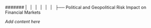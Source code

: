 ####### |   |   |   |   |   |   ├── Political and Geopolitical Risk Impact on Financial Markets

*Add content here*